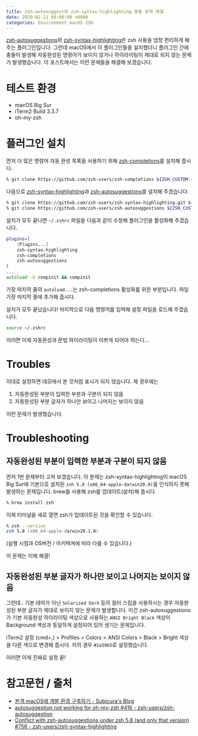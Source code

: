 ```yaml
---
title: zsh-autosuggest와 zsh-syntax-highlighting 충돌 문제 해결
date: 2020-02-21 00:00:00 +0900
categories: Environment macOS ZSH
---
```

[zsh-autosuggestions](https://github.com/zsh-users/zsh-autosuggestions)와 [zsh-syntax-highlighting](https://github.com/zsh-users/zsh-syntax-highlighting)은 zsh 사용을 엄청 편리하게 해 주는 플러그인입니다. 그런데 macOS에서 이 플러그인들을 설치했더니 플러그인 간에 충돌이 발생해 자동완성된 명령어가 보이지 않거나 하이라이팅이 제대로 되지 않는 문제가 발생했습니다. 이 포스트에서는 이런 문제들을 해결해 보겠습니다.

# 테스트 환경
* macOS Big Sur
* iTerm2 Build 3.3.7
* oh-my-zsh
# 플러그인 설치
먼저 더 많은 명령어 자동 완성 목록을 사용하기 위해 [zsh-completions](https://github.com/zsh-users/zsh-completions)를 설치해 줍시다.
```zsh
% git clone https://github.com/zsh-users/zsh-completions ${ZSH_CUSTOM:=~/.oh-my-zsh/custom}/plugins/zsh-completions
```
다음으로 [zsh-syntax-highlighting](https://github.com/zsh-users/zsh-syntax-highlighting
)과 [zsh-autosuggestions](https://github.com/zsh-users/zsh-autosuggestions)를 설치해 주겠습니다.
```zsh
% git clone https://github.com/zsh-users/zsh-syntax-highlighting.git ${ZSH_CUSTOM:-~/.oh-my-zsh/custom}/plugins/zsh-syntax-highlighting
% git clone https://github.com/zsh-users/zsh-autosuggestions ${ZSH_CUSTOM:-~/.oh-my-zsh/custom}/plugins/zsh-autosuggestions
```
설치가 모두 끝나면 `~/.zshrc` 파일을 다음과 같이 수정해 플러그인을 활성화해 주겠습니다.
```zsh
plugins=(
    [Plugins...]
    zsh-syntax-highlighting
    zsh-completions
    zsh-autosuggestions
)
...
autoload -U compinit && compinit
```
가장 마지막 줄의 `autoload...`는 zsh-completions 활성화를 위한 부분입니다. 파일 가장 마지막 줄에 추가해 줍시다.

설치가 모두 끝났습니다! 마지막으로 다음 명령어를 입력해 설정 파일을 로드해 주겠습니다.
```zsh
source ~/.zshrc
```

이러면 이제 자동완성과 문법 하이라이팅이 이쁘게 되어야 하는디...
# Troubles
이대로 설정하면 데모에서 본 것처럼 표시가 되지 않습니다. 제 경우에는
1. 자동완성된 부분이 입력한 부분과 구분이 되지 않음
2. 자동완성된 부분 글자가 하나만 보이고 나머지는 보이지 않음

이런 문제가 발생했습니다.

# Troubleshooting
## 자동완성된 부분이 입력한 부분과 구분이 되지 않음
먼저 1번 문제부터 고쳐 보겠습니다. 이 문제는 zsh-syntax-highlighting이 macOS Big Sur에 기본으로 설치된 `zsh 5.8 (x86_64-apple-darwin20.0)`을 인식하지 못해 발생하는 문제입니다. brew를 사용해 zsh를 업데이트(설치)해 줍시다.
```zsh
% brew install zsh
```
이제 터미널을 새로 열면 zsh가 업데이트된 것을 확인할 수 있습니다.
```zsh
% zsh --version
zsh 5.8 (x86_64-apple-darwin20.1.0)
```
(실행 시점과 OS버전 / 아키텍쳐에 따라 다를 수 있습니다.)

이 문제는 이제 해결!

## 자동완성된 부분 글자가 하나만 보이고 나머지는 보이지 않음
그런데.. 기본 테마가 아닌 `Solarized Dark` 등의 컬러 스킴을 사용하시는 경우 자동완성된 부분 글자가 제대로 보이지 않는 문제가 발생합니다. 이건 zsh-autosuggestions가 기본 자동완성 하이라이팅 색상으로 사용하는 `ANSI Bright Black` 색상이 Background 색상과 동일하게 설정되어 있어 생기는 문제입니다.

iTerm2 설정 (cmd+,) > Profiles > Colors > ANSI Colors > Black > Bright 색상을 다른 색으로 변경해 줍시다. 저의 경우 `#2a5965`로 설정했습니다. 

이러면 이제 진짜로 설정 끝!
# 참고문헌 / 출처
* [본격 macOS에 개발 환경 구축하기 - Subicura's Blog](https://subicura.com/2017/11/22/mac-os-development-environment-setup.html)
* [autosuggestion not working for oh-my-zsh #416 - zsh-users/zsh-autosuggestion](https://github.com/zsh-users/zsh-autosuggestions/issues/416#issuecomment-486516333)
* [Conflict with zsh-autosuggestions under zsh 5.8 (and only that version) #756 - zsh-users/zsh-syntax-highlighting](https://github.com/zsh-users/zsh-syntax-highlighting/issues/756)